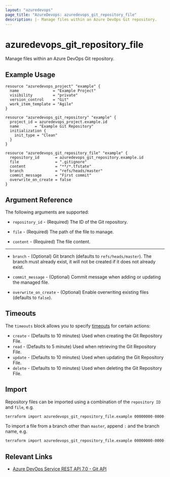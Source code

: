 ```yaml
---
layout: "azuredevops"
page_title: "AzureDevops: azuredevops_git_repository_file"
description: |- Manage files within an Azure DevOps Git repository.
---
```


# azuredevops_git_repository_file

Manage files within an Azure DevOps Git repository.

## Example Usage

```hcl
resource "azuredevops_project" "example" {
  name               = "Example Project"
  visibility         = "private"
  version_control    = "Git"
  work_item_template = "Agile"
}

resource "azuredevops_git_repository" "example" {
  project_id = azuredevops_project.example.id
  name       = "Example Git Repository"
  initialization {
    init_type = "Clean"
  }
}

resource "azuredevops_git_repository_file" "example" {
  repository_id       = azuredevops_git_repository.example.id
  file                = ".gitignore"
  content             = "**/*.tfstate"
  branch              = "refs/heads/master"
  commit_message      = "First commit"
  overwrite_on_create = false
}
```

## Argument Reference

The following arguments are supported:

* `repository_id` - (Required) The ID of the Git repository.

* `file` - (Required) The path of the file to manage.
 
* `content` - (Required) The file content.

---

* `branch` - (Optional) Git branch (defaults to `refs/heads/master`). The branch must already exist, it will not be created if it does not already exist.

* `commit_message` - (Optional) Commit message when adding or updating the managed file.

* `overwrite_on_create` - (Optional) Enable overwriting existing files (defaults to `false`).

## Timeouts

The `timeouts` block allows you to specify [timeouts](https://developer.hashicorp.com/terraform/language/resources/syntax#operation-timeouts) for certain actions:

* `create` - (Defaults to 10 minutes) Used when creating the Git Repository File.
* `read` - (Defaults to 5 minute) Used when retrieving the Git Repository File.
* `update` - (Defaults to 10 minutes) Used when updating the Git Repository File.
* `delete` - (Defaults to 10 minutes) Used when deleting the Git Repository File.

## Import

Repository files can be imported using a combination of the `repository ID` and `file`, e.g.

```sh
terraform import azuredevops_git_repository_file.example 00000000-0000-0000-0000-000000000000/.gitignore
```

To import a file from a branch other than `master`, append `:` and the branch name, e.g.

```sh
terraform import azuredevops_git_repository_file.example 00000000-0000-0000-0000-000000000000/.gitignore:refs/heads/master
```

## Relevant Links

- [Azure DevOps Service REST API 7.0 - Git API](https://docs.microsoft.com/en-us/rest/api/azure/devops/git/?view=azure-devops-rest-7.0)
